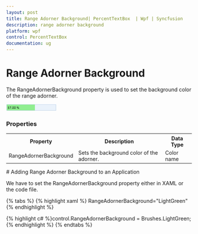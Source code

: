 ```yaml
---
layout: post
title: Range Adorner Background| PercentTextBox  | Wpf | Syncfusion
description: range adorner background
platform: wpf
control: PercentTextBox 
documentation: ug
---
```


# Range Adorner Background

The RangeAdornerBackground property is used to set the background color of the range adorner. 

![](Range-Adorner-Background_images/Range-Adorner-Background_img1.png)


### Properties



<table>
<tr>
<th>
Property</th><th>
Description</th><th>
Data Type</th></tr>
<tr>
<td>
RangeAdornerBackground</td><td>
Sets the background color of the adorner.</td><td>
Color name</td></tr>
</table>
# Adding Range Adorner Background to an Application 

We have to set the RangeAdornerBackground property either in XAML or the code file.

{% tabs %}
{% highlight xaml %} RangeAdornerBackground="LightGreen"
{% endhighlight %}

{% highlight c# %}control.RangeAdornerBackground = Brushes.LightGreen;
{% endhighlight %}
{% endtabs %}



